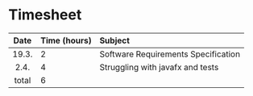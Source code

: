 # Timesheet

| Date | Time (hours) | Subject |
| :----:|:-----| :-----|
| 19.3. | 2 | Software Requirements Specification|
| 2.4. | 4 | Struggling with javafx and tests |
| total | 6 | |
